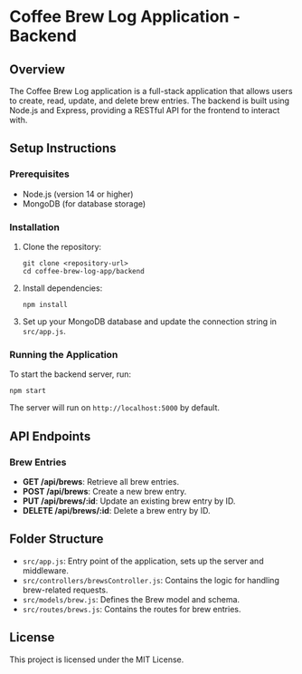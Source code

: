 # Coffee Brew Log Application - Backend

## Overview
The Coffee Brew Log application is a full-stack application that allows users to create, read, update, and delete brew entries. The backend is built using Node.js and Express, providing a RESTful API for the frontend to interact with.

## Setup Instructions

### Prerequisites
- Node.js (version 14 or higher)
- MongoDB (for database storage)

### Installation
1. Clone the repository:
   ```
   git clone <repository-url>
   cd coffee-brew-log-app/backend
   ```

2. Install dependencies:
   ```
   npm install
   ```

3. Set up your MongoDB database and update the connection string in `src/app.js`.

### Running the Application
To start the backend server, run:
```
npm start
```
The server will run on `http://localhost:5000` by default.

## API Endpoints

### Brew Entries
- **GET /api/brews**: Retrieve all brew entries.
- **POST /api/brews**: Create a new brew entry.
- **PUT /api/brews/:id**: Update an existing brew entry by ID.
- **DELETE /api/brews/:id**: Delete a brew entry by ID.

## Folder Structure
- `src/app.js`: Entry point of the application, sets up the server and middleware.
- `src/controllers/brewsController.js`: Contains the logic for handling brew-related requests.
- `src/models/brew.js`: Defines the Brew model and schema.
- `src/routes/brews.js`: Contains the routes for brew entries.

## License
This project is licensed under the MIT License.